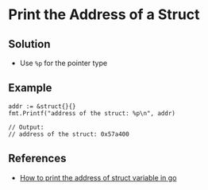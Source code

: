 # Print the Address of a Struct

## Solution
* Use `%p` for the pointer type

## Example
```
addr := &struct{}{}
fmt.Printf("address of the struct: %p\n", addr)

// Output:
// address of the struct: 0x57a400
```

## References
* [How to print the address of struct variable in go](https://stackoverflow.com/questions/56112289/how-to-print-the-address-of-struct-variable-in-go)

